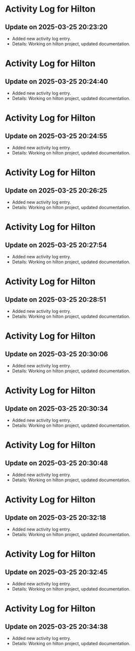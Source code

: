 # Activity Log for Hilton

## Update on 2025-03-25 20:23:20
- Added new activity log entry.
- Details: Working on hilton project, updated documentation.

# Activity Log for Hilton

## Update on 2025-03-25 20:24:40
- Added new activity log entry.
- Details: Working on hilton project, updated documentation.

# Activity Log for Hilton

## Update on 2025-03-25 20:24:55
- Added new activity log entry.
- Details: Working on hilton project, updated documentation.

# Activity Log for Hilton

## Update on 2025-03-25 20:26:25
- Added new activity log entry.
- Details: Working on hilton project, updated documentation.

# Activity Log for Hilton

## Update on 2025-03-25 20:27:54
- Added new activity log entry.
- Details: Working on hilton project, updated documentation.

# Activity Log for Hilton

## Update on 2025-03-25 20:28:51
- Added new activity log entry.
- Details: Working on hilton project, updated documentation.

# Activity Log for Hilton

## Update on 2025-03-25 20:30:06
- Added new activity log entry.
- Details: Working on hilton project, updated documentation.

# Activity Log for Hilton

## Update on 2025-03-25 20:30:34
- Added new activity log entry.
- Details: Working on hilton project, updated documentation.

# Activity Log for Hilton

## Update on 2025-03-25 20:30:48
- Added new activity log entry.
- Details: Working on hilton project, updated documentation.

# Activity Log for Hilton

## Update on 2025-03-25 20:32:18
- Added new activity log entry.
- Details: Working on hilton project, updated documentation.

# Activity Log for Hilton

## Update on 2025-03-25 20:32:45
- Added new activity log entry.
- Details: Working on hilton project, updated documentation.

# Activity Log for Hilton

## Update on 2025-03-25 20:34:38
- Added new activity log entry.
- Details: Working on hilton project, updated documentation.

